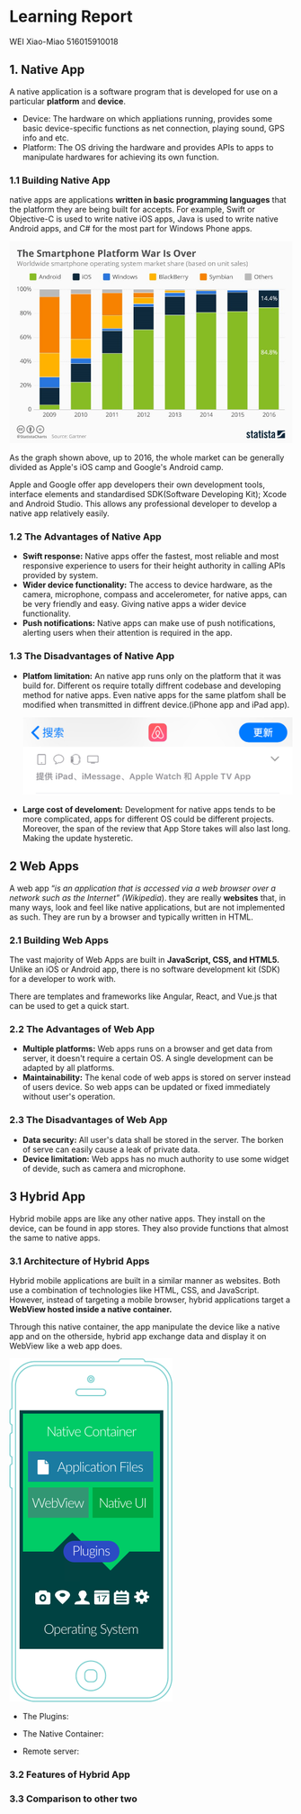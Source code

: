 # Learning Report

WEI Xiao-Miao 516015910018

## 1. Native App

A native application is a software program that is developed for use on a particular **platform** and **device**.

- Device: The hardware on which appliations running, provides some basic device-specific functions as  net connection, playing sound, GPS info and etc. 
- Platform: The OS driving the hardware and provides APIs to apps to manipulate hardwares for achieving its own function. 

### 1.1 Building Native App

native apps are applications **written in basic programming languages** that the platform they are being built for accepts. For example, Swift or Objective-C is used to write native iOS apps, Java is used to write native Android apps, and C# for the most part for Windows Phone apps. 

![mobileOS](./images/mobileOS.jpg)

As the graph shown above, up to 2016, the whole market can be generally divided as Apple's iOS camp and Google's Android camp.

Apple and Google offer app developers their own development tools, interface elements and standardised SDK(Software Developing Kit); Xcode and Android Studio. This allows any professional developer to develop a native app relatively easily.

### 1.2 The Advantages of Native App

- **Swift response:**
  Native apps offer the fastest, most reliable and most responsive experience to users for their height authority in calling APIs provided by system.
- **Wider device functionality:**
  The access to device hardware, as the camera, microphone, compass and accelerometer, for native apps, can be very friendly and easy. Giving native apps a wider device functionality.
- **Push notifications:**
  Native apps can make use of push notifications, alerting users when their attention is required in the app.

### 1.3 The Disadvantages of Native App

- **Platfom limitation:**
  An native app runs only on the platform that it was build for. Different os require totally diffrent codebase and developing method for native apps. Even native apps for the same platfom shall be modified when transmitted in diffrent device.(iPhone app and iPad app).

  ![platformLimitation](./images/platformLimitation.jpeg)

- **Large cost of develoment:**
  Development for native apps tends to be more complicated, apps for different OS could be different projects. Moreover, the span of the review that App Store takes will also last long. Making the update hysteretic.

## 2 Web Apps

A web app “*is an application that is accessed via a web browser over a network such as the Internet” (Wikipedia*). they are really **websites** that, in many ways, look and feel like native applications, but are not implemented as such. They are run by a browser and typically written in HTML.

### 2.1 Building Web Apps

The vast majority of Web Apps are built in **JavaScript, CSS, and HTML5.** Unlike an iOS or Android app, there is no software development kit (SDK) for a developer to work with.

There are templates and frameworks like Angular, React, and Vue.js that can be used to get a quick start.

### 2.2 The Advantages of Web App

- **Multiple platforms:**
  Web apps runs on a browser and get data from server, it doesn't require a certain OS. A single development can be adapted by all platforms.
- **Maintainability:**
  The kenal code of web apps is stored on server instead of users device. So web apps can be updated or fixed immediately without user's operation.

### 2.3 The Disadvantages of Web App

- **Data security:**
  All user's data shall be stored in the server. The borken of serve can easily cause a leak of private data.
- **Device limitation:**
  Web apps has no much authority to use some widget of devide, such as camera and microphone.

## 3 Hybrid App

Hybrid mobile apps are like any other native apps. They install on the device, can be found in app stores. They also provide functions that almost the same to native apps.

### 3.1 Architecture of Hybrid Apps

Hybrid mobile applications are built in a similar manner as websites. Both use a combination of technologies like HTML, CSS, and JavaScript. However, instead of targeting a mobile browser, hybrid applications target a **WebView hosted inside a native container.** 

Through this native container, the app manipulate the device like a native app and on the otherside, hybrid app exchange data and display it on WebView like a web app does.

![hybrid-app-architecture](./images/hybrid-app-architecture.png)

- The Plugins:

- The Native Container:
- Remote server:

### 3.2 Features of Hybrid App

### 3.3 Comparison to other two

